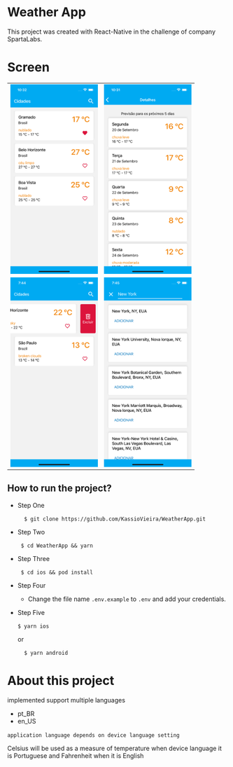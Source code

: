 # Weather App

This project was created with React-Native in the challenge of company SpartaLabs.

# Screen

<table>
  <tr>
    <td>
      <img src="1.png" alt="screen1" width="200"/>
    </td>
    <td>
      <img src="2.png" alt="screen2" width="200"/>
    </td>
  <tr>
    <tr>
    <td>
      <img src="3.png" alt="screen3" width="200"/>
    </td>
    <td>
      <img src="4.png" alt="screen4" width="200"/>
    </td>
  <tr>
</table>

## How to run the project?

- Step One

  ```shell
    $ git clone https://github.com/KassioVieira/WeatherApp.git
  ```

- Step Two
  ```shell
   $ cd WeatherApp && yarn
  ```
- Step Three
  ```shell
   $ cd ios && pod install
  ```
- Step Four

  - Change the file name `.env.example` to `.env` and add your credentials.

- Step Five

  ```shell
  $ yarn ios
  ```

  or

  ```shell
    $ yarn android
  ```

# About this project

implemented support multiple languages

- pt_BR
- en_US

`application language depends on device language setting`

Celsius will be used as a measure of temperature when device language it is Portuguese and Fahrenheit when it is English
